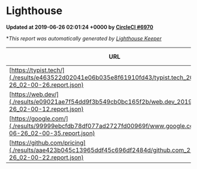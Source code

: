 
# Lighthouse

**Updated at 2019-06-26 02:01:24 +0000 by [CircleCI #6970](https://circleci.com/gh/ItinerisLtd/lighthouse-keeper-example/6970)**

**This report was automatically generated by [Lighthouse Keeper](https://github.com/itinerisltd/lighthouse-keeper)*

| URL | Performance | Accessibility | Best Practices | SEO | PWA | Updated At |
| --- | --- | --- | --- | --- | --- | --- |
| [https://typist.tech/](./results/e463522d02041e06b035e8f61910fd43/typist.tech_2019-06-26_02-00-26.report.json) | 1 |  |  |  |  | 2019-06-26T02:00:26.691Z |
| [https://web.dev/](./results/e09021ae7f54dd9f3b549cb0bc165f2b/web.dev_2019-06-26_02-00-12.report.json) | 0.91 | 0.9 | 1 | 0.97 | 1 | 2019-06-26T02:00:12.231Z |
| [https://google.com/](./results/99999ebcfdb78df077ad2727fd00969f/www.google.com_2019-06-26_02-00-35.report.json) | 0.94 | 0.86 | 0.93 | 0.83 | 0.56 | 2019-06-26T02:00:35.590Z |
| [https://github.com/pricing](./results/aae423b045c13965ddf45c696df2484d/github.com_2019-06-26_02-00-22.report.json) | 0.83 | 0.93 | 0.93 | 0.92 | 0.56 | 2019-06-26T02:00:22.696Z |
